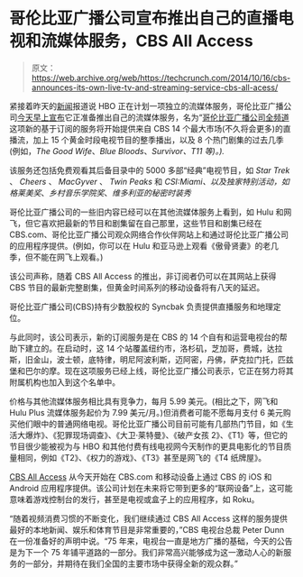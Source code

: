 # 哥伦比亚广播公司宣布推出自己的直播电视和流媒体服务，CBS All Access 

> 原文：<https://web.archive.org/web/https://techcrunch.com/2014/10/16/cbs-announces-its-own-live-tv-and-streaming-service-cbs-all-acess/>

紧接着昨天的[新闻](https://web.archive.org/web/20230404230715/https://techcrunch.com/2014/10/15/let-the-unbundling-begin-hbo-go-will-be-available-without-a-cable-subscription-in-2015/)报道说 HBO 正在计划一项独立的流媒体服务，哥伦比亚广播公司[今天早上宣布](https://web.archive.org/web/20230404230715/http://www.cbspressexpress.com/cbs-interactive/releases/view?id=40966)它正准备推出自己的流媒体服务，名为“[哥伦比亚广播公司全频道](https://web.archive.org/web/20230404230715/http://www.cbs.com/allaccess)这项新的基于订阅的服务将开始提供来自 CBS 14 个最大市场(不久将会更多)的直播流，加上 15 个黄金时段电视节目的整季播出，以及 8 个热门剧集的过去几季(例如，*The Good Wife*、*Blue Bloods*、*Survivor、T11 等)。).*

该服务还包括免费观看其后备目录中的 5000 多部“经典”电视节目，如 *Star Trek* 、 *Cheers* 、 *MacGyver* 、 *Twin Peaks* 和 *CSI:Miami、*以及独家特别活动，如*格莱美奖*、*乡村音乐学院奖*、*维多利亚的秘密时装秀*

哥伦比亚广播公司的一些旧内容已经可以在其他流媒体服务上看到，如 Hulu 和网飞，但它喜欢把最新的节目和剧集留在自己那里，这些节目和剧集已经在 CBS.com、哥伦比亚广播公司观众网络合作伙伴网站上和通过哥伦比亚广播公司的应用程序提供。(例如，你可以在 Hulu 和亚马逊上观看《傲骨贤妻》的老几季，但不能在网飞上观看。)

该公司声称，随着 CBS All Access 的推出，非订阅者仍可以在其网站上获得 CBS 节目的最新完整剧集，但黄金时间系列的移动设备将有八天的延迟。

哥伦比亚广播公司(CBS)持有少数股权的 Syncbak 负责提供直播服务和地理定位。

与此同时，该公司表示，新的订阅服务是在 CBS 的 14 个自有和运营电视台的帮助下建立的。在启动时，这 14 个站覆盖纽约市，洛杉矶，芝加哥，费城，达拉斯，旧金山，波士顿，底特律，明尼阿波利斯，迈阿密，丹佛，萨克拉门托，匹兹堡和巴尔的摩。现在这项服务已经上线，哥伦比亚广播公司表示，它正在努力将其附属机构也加入到这个名单中。

价格与其他流媒体服务相比具有竞争力，每月 5.99 美元。(相比之下，网飞和 Hulu Plus 流媒体服务起价为 7.99 美元/月。)但消费者可能不愿每月支付 6 美元购买他们眼中的普通网络电视。哥伦比亚广播公司目前可能有几部热门节目，如《生活大爆炸》、《犯罪现场调查》、《大卫·莱特曼》、《破产女孩 2》、《T1》等，但它的节目很少能被视为与 HBO 和其他付费有线电视网今天制作的更具电影化的节目质量相同，例如《T2》、《权力的游戏》、《T3》甚至是网飞的《T4 纸牌屋》。

[CBS All Access](https://web.archive.org/web/20230404230715/http://www.cbs.com/allaccess) 从今天开始在 CBS.com 和移动设备上通过 CBS 的 iOS 和 Android 应用程序提供。该公司计划在未来将它带到更多的“联网设备”上，这可能意味着游戏控制台的发行，甚至是电视或盒子上的应用程序，如 Roku。

“随着视频消费习惯的不断变化，我们继续通过 CBS All Access 这样的服务提供最好的本地新闻、娱乐和体育节目是非常重要的，”CBS 电视台总裁 Peter Dunn 在一份准备好的声明中说。“75 年来，电视台一直是地方广播的基础，今天的公告是为下一个 75 年铺平道路的一部分。我们非常高兴能够成为这一激动人心的新服务的一部分，并期待在我们全国的主要市场中获得全新的观众群。”